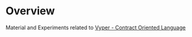 
# Overview 

Material and Experiments related to [Vyper - Contract Oriented Language](https://vyper.readthedocs.io/en/v0.1.0-beta.8/)


